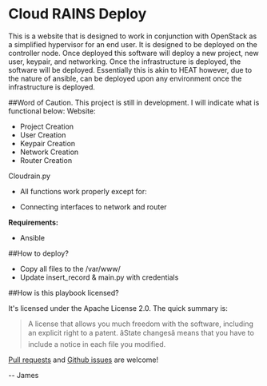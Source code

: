 # Cloud RAINS Deploy
This is a website that is designed to work in conjunction with OpenStack as a simplified hypervisor for an end user.  It is designed to be deployed on the controller node. Once deployed this software will deploy a new project, new user, keypair, and networking. Once the infrastructure is deployed, the software will be deployed.  Essentially this is akin to HEAT however, due to the nature of ansible, can be deployed upon any environment once the infrastructure is deployed. 

##Word of Caution. 
This project is still in development.  I will indicate what is functional below:
Website:
- Project Creation
- User Creation
- Keypair Creation
- Network Creation
- Router Creation

Cloudrain.py
- All functions work properly except for:

* Connecting interfaces to network and router


**Requirements:**
* Ansible

##How to deploy?
* Copy all files to the /var/www/
* Update insert_record & main.py with credentials


##How is this playbook licensed?

It's licensed under the Apache License 2.0. The quick summary is:

> A license that allows you much freedom with the software, including an explicit right to a patent. âState changesâ means that you have to include a notice in each file you modified. 

[Pull requests](https://github.com/JamesOBenson/Cloud-RAIN/pulls) and [Github issues](https://github.com/JamesOBenson/Cloud-RAIN/issues) are welcome!

-- James
